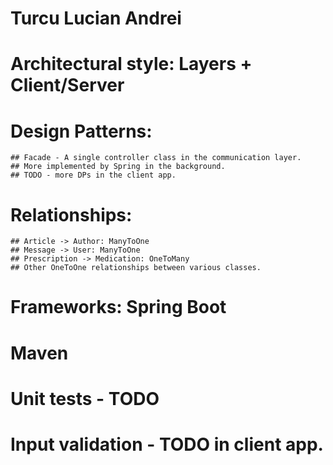 # Turcu Lucian Andrei

# Architectural style: Layers + Client/Server

# Design Patterns: 
    ## Facade - A single controller class in the communication layer.
    ## More implemented by Spring in the background.
    ## TODO - more DPs in the client app.
                 
# Relationships: 
    ## Article -> Author: ManyToOne
    ## Message -> User: ManyToOne
    ## Prescription -> Medication: OneToMany
    ## Other OneToOne relationships between various classes.
               
# Frameworks: Spring Boot
# Maven
# Unit tests - TODO
# Input validation - TODO in client app.